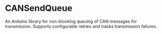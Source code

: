 # CANSendQueue
An Arduino library for non-blocking queuing of CAN messages for transmission. Supports configurable retries and tracks transmission failures.
